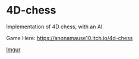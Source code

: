 # 4D-chess
Implementation of 4D chess, with an AI

Game Here: https://anonamause10.itch.io/4d-chess

[Imgur](https://i.imgur.com/p7UvcH7.gifv)
